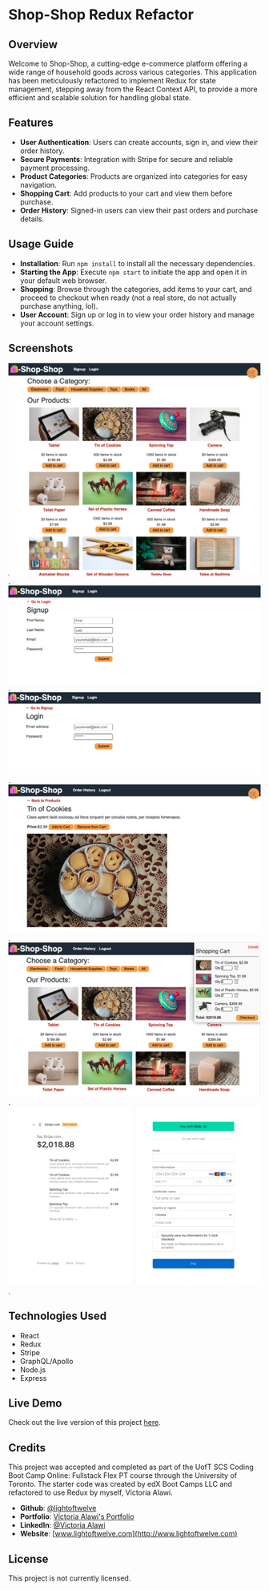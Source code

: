 # Shop-Shop Redux Refactor

## Overview

Welcome to Shop-Shop, a cutting-edge e-commerce platform offering a wide range of household goods across various categories. This application has been meticulously refactored to implement Redux for state management, stepping away from the React Context API, to provide a more efficient and scalable solution for handling global state.

## Features

- **User Authentication**: Users can create accounts, sign in, and view their order history.
- **Secure Payments**: Integration with Stripe for secure and reliable payment processing.
- **Product Categories**: Products are organized into categories for easy navigation.
- **Shopping Cart**: Add products to your cart and view them before purchase.
- **Order History**: Signed-in users can view their past orders and purchase details.

## Usage Guide

- **Installation**: Run `npm install` to install all the necessary dependencies.
- **Starting the App**: Execute `npm start` to initiate the app and open it in your default web browser.
- **Shopping**: Browse through the categories, add items to your cart, and proceed to checkout when ready (not a real store, do not actually purchase anything, lol).
- **User Account**: Sign up or log in to view your order history and manage your account settings.

## Screenshots

![Shop-Shop homepage](./client/src/assets/screenshots/shop-shop-redux-refactor-screenshot-1.png).
![Signup page](./client/src/assets/screenshots/shop-shop-redux-refactor-screenshot-2.png).
![Login Page](./client/src/assets/screenshots/shop-shop-redux-refactor-screenshot-3.png).
![Item Detail Page](./client/src/assets/screenshots/shop-shop-redux-refactor-screenshot-4.png).
![Homepage and popup cart functionality showing](./client/src/assets/screenshots/shop-shop-redux-refactor-screenshot-5.png).
![Stripe checkout page](./client/src/assets/screenshots/shop-shop-redux-refactor-screenshot-6.png).

## Technologies Used

- React
- Redux
- Stripe
- GraphQL/Apollo
- Node.js
- Express

## Live Demo

Check out the live version of this project [here](https://victoria-alawi-portfolio.netlify.app/).

## Credits

This project was accepted and completed as part of the UofT SCS Coding Boot Camp Online: Fullstack Flex PT course through the University of Toronto. The starter code was created by edX Boot Camps LLC and refactored to use Redux by myself, Victoria Alawi.

- **Github**: [@lightoftwelve](https://github.com/lightoftwelve)
- **Portfolio**: [Victoria Alawi's Portfolio](https://victoria-alawi-portfolio.netlify.app/)
- **LinkedIn**: [@Victoria Alawi](https://www.linkedin.com/in/victoria-alawi-872984250/)
- **Website**: [www.lightoftwelve.com](http://www.lightoftwelve.com)

## License

This project is not currently licensed.
